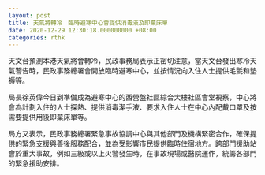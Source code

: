 ```yaml
---
layout: post
title: 天氣將轉冷　臨時避寒中心會提供消毒液及即棄床單
date: 2020-12-29 12:30:18.000000000 +08:00
categories: rthk
---
```


天文台預測本港天氣將會轉冷，民政事務局表示正密切注意，當天文台發出寒冷天氣警告時，民政事務總署會開放臨時避寒中心，並按情況向入住人士提供毛氈和墊褥等。

局長徐英偉今日到準備成為避寒中心的西營盤社區綜合大樓社區會堂視察，中心將會為計劃入住的人士探熱、提供消毒潔手液、要求入住人士在中心內配戴口罩及按需要提供用後即棄床單等。

局方又表示，民政事務總署緊急事故協調中心與其他部門及機構緊密合作，確保提供的緊急支援與善後服務配合，並為受影響市民提供臨時住宿地方。跨部門援助站會於重大事故，例如三級或以上火警發生時，在事故現場或醫院運作，統籌各部門的緊急援助安排。
